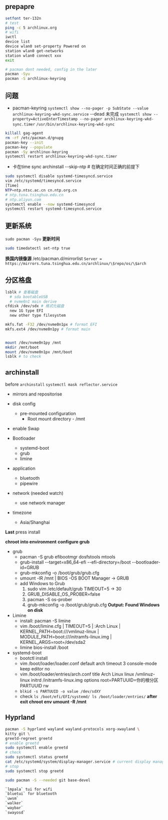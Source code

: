 ## prepapre
```bash
setfont ter-132n
# test
ping -c 5 archlinux.org
# wifi 
iwctl 
device list 
device wlan0 set-property Powered on
station wlan0 get-networks
station wlan0 connect xxx
exit

# pacman dont needed, config in the later
pacman -Syu 
pacman -S archlinux-keyring
```

## 问题
* pacman-keyring 
`systemctl show --no-pager -p SubState --value archlinux-keyring-wkd-sync.service` --dead 未完成
`systemctl show --property=ActiveEnterTimestamp --no-pager archlinux-keyring-wkd-sync.timer`
`/usr/bin/archlinux-keyring-wkd-sync`
```bash
killall gag-agent 
rm -rf /etc/pacman.d/gnupg 
pacman-key --init
pacman-key --populate 
pacman -Sy archlinux-keyring
systemctl restart archlinux-keyring-wkd-sync.timer
```
* 卡在time sync 
archinstall --skip-ntp # 在确定时间正确的前提下
```bash
sudo systemctl disable systemd-timesyncd.service
vim /etc/systemd/timesyncd.service 
[Time]
NTP=ntp.ntsc.ac.cn cn.ntp.org.cn
# ntp.tuna.tsinghua.edu.cn 
# ntp.aliyun.com
systemctl enable --now systemd-timesyncd
systemctl restart systemd-timesyncd.service

```
## 更新系统
`sudo pacman -Syu`
**更新时间**
``` bash
sudo timedatectl set-ntp true
```
**换国内镜像源**
/etc/pacman.d/mirrorlist
`Server = https://mirrors.tuna.tsinghua.edu.cn/archlinux/\$repo/os/\$arch`

## 分区格盘
```bash
lsblk # 查看磁盘 
  # sda bootableUSB
  # nvme0n1 main derive
cfdisk /dev/sdx # 格式化磁盘
  new 1G type EFI
  new other type filesystem

mkfs.fat -F32 /dev/nvme0n1px # format EFI 
mkfs.ext4 /dev/nvme0n1py # format main


mount /dev/nvme0n1py /mnt 
mkdir /mnt/boot 
mount /dev/nvme0n1px /mnt/boot
lsblk # to check
```

## archinstall 
before `archinstall`
`systemctl mask reflector.service`
* mirrors and repositorise 
* disk config
  - pre-mounted configuration
    - Root mount directory - /mnt
* enable Swap
* Bootloader 
  - systemd-boot 
  - grub 
  - limine
* application
  - bluetooth
  - pipewire

* network (needed watch)
  - use network manager

* timezone
  - Asia/Shanghai

**Last**
press install 

**chroot into environment**
**configure grub** 
* grub
    * pacman -S grub efibootmgr dosfstools mtools
    * grub-install --target=x86_64-efi --efi-directory=/boot --bootloader-id=GRUB
    * grub-mkconfig -o /boot/grub/grub.cfg
    * umount -lR /mnt
      | BIOS -OS BOOT Manager -> GRUB
    * add Windows to Grub
      1. sudo vim /etc/default/grub 
      TIMEOUT=5 -> 30 
      2. GRUB_DISABLE_OS_PROBER=false
      3. pacman -S os-prober
      4. grub-mkconfig -o /boot/grub/grub.cfg
      **Output: Found Windows on disk**
* Limine
    - install: pacman -S limine 
    - vim /boot/limine.cfg 
    | TIMEOUT=5
    | :Arch Linux 
    | KERNEL_PATH=boot:///vmlinuz-linux
    | MODULE_PATH=boot:///initramfs-linux.img
    | KERNEL_ARGS=root=/dev/sda2
    - limine bios-install /boot
* systemd-boot
    - bootctl install 
    - vim /boot/loader/loader.conf
        default arch
        timeout 3
        console-mode keep
        editor no
    - vim /boot/loader/entries/arch.conf
        title Arch Linux
        linux /vmlinuz-linux
        initrd /initramfs-linux.img
        options root=PARTUUID=你的根分区PARTUUID rw
    - `blkid -s PARTUUID -o value /dev/sdXY`
    - check `ls /boot/efi/EFI/systemd/ ls /boot/loader/entries/`
**after exit chroot env umount -R /mnt**

## Hyprland
```bash
pacman -S hyprland wayland wayland-protocols xorg-xwayland \
kitty git \
greetd-regreet greetd
# enable greetd 
sudo systemctl enable greetd 
# check 
sudo systemctl status greetd
cat /etc/systemd/system/display-manager.service # current display manager
# stop 
sudo systemctl stop greetd 
```

```bash
sudo pacman -S --needed git base-devel

`lmpala` tui for wifi
`bluetui` for bluetooth
`uwsm`
`walker`
`waybar`
`swayosd`
```
